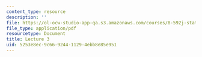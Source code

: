```yaml
---
content_type: resource
description: ''
file: https://ol-ocw-studio-app-qa.s3.amazonaws.com/courses/8-592j-statistical-physics-in-biology-spring-2011/5253e8ec9c66924411294ebb8e85e951_MIT8_592JS11_lec3.pdf
file_type: application/pdf
resourcetype: Document
title: Lecture 3
uid: 5253e8ec-9c66-9244-1129-4ebb8e85e951
---
```

